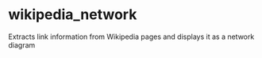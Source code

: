 # wikipedia_network
Extracts link information from Wikipedia pages and displays it as a network diagram
